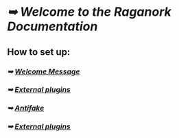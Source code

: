 # _➥ Welcome to the Raganork Documentation_
## How to set up:
### _➥ [Welcome Message](https://github.com/souravkl11/raganork-md/wiki/Welcome)_
### _➥ [External plugins](https://github.com/souravkl11/raganork-md/wiki/External-plugins)_
### _➥ [Antifake](https://github.com/souravkl11/raganork-md/wiki/Antifake)_
### _➥ [External plugins](https://github.com/souravkl11/raganork-md/wiki/External-plugins)_